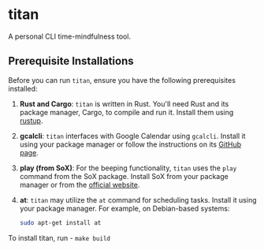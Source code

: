 # titan

A personal CLI time-mindfulness tool.

## Prerequisite Installations

Before you can run `titan`, ensure you have the following prerequisites installed:

1. **Rust and Cargo**: `titan` is written in Rust. You'll need Rust and its package manager, Cargo, to compile and run it. Install them using [rustup](https://rustup.rs/).

2. **gcalcli**: `titan` interfaces with Google Calendar using `gcalcli`. Install it using your package manager or follow the instructions on its [GitHub page](https://github.com/insanum/gcalcli).

3. **play (from SoX)**: For the beeping functionality, `titan` uses the `play` command from the SoX package. Install SoX from your package manager or from the [official website](http://sox.sourceforge.net/).

4. **at**: `titan` may utilize the `at` command for scheduling tasks. Install it using your package manager. For example, on Debian-based systems:

   ```bash
   sudo apt-get install at


To install titan, run - ```make build```